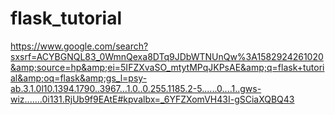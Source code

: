 # flask_tutorial
https://www.google.com/search?sxsrf=ACYBGNQL83_0WmnQexa8DTq9JDbWTNUnQw%3A1582924261020&amp;source=hp&amp;ei=5IFZXvaSO_mtytMPqJKPsAE&amp;q=flask+tutorial&amp;oq=flask&amp;gs_l=psy-ab.3.1.0l10.1394.1790..3967...1.0..0.255.1185.2-5......0....1..gws-wiz.......0i131.RjUb9f9EAtE#kpvalbx=_6YFZXomVH43I-gSCiaXQBQ43
